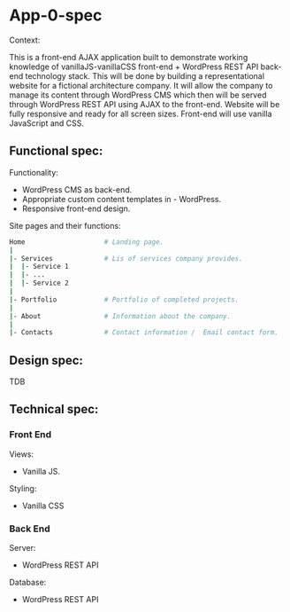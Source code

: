 # App-0-spec

Context:

This is a front-end AJAX application built to demonstrate working knowledge of vanillaJS-vanillaCSS front-end + WordPress REST API back-end technology stack.
This will be done by building a representational website for a fictional architecture company. It will allow the company to manage its content through WordPress CMS which then will be served through WordPress REST API using AJAX to the front-end. Website will be fully responsive and ready for all screen sizes. Front-end will use vanilla JavaScript and CSS.

## Functional spec:

Functionality:

- WordPress CMS as back-end.
- Appropriate custom content templates in - WordPress.
- Responsive front-end design.

Site pages and their functions:

```sh
Home                    # Landing page.
|
|- Services             # Lis of services company provides.
|  |- Service 1
|  |- ...
|  |- Service 2
|
|- Portfolio            # Portfolio of completed projects.
|
|- About                # Information about the company.
|
|- Contacts             # Contact information /  Email contact form.
```

## Design spec:

TDB

<!-- Color scheme and font:

Pages and their design:

- Landing
- Login/Register
- ...

![alt text](./img/landing.png 'Logo Title Text 1') -->

## Technical spec:

### Front End

Views:

- Vanilla JS.

Styling:

- Vanilla CSS

### Back End

Server:

- WordPress REST API

Database:

- WordPress REST API
